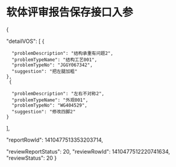 # 软体评审报告保存接口入参

{

  "detailVOS": [
    {
   
      "problemDescription": "结构承重有问题2",
      "problemTypeName": "结构工艺001",
      "problemTypeNo": "JGGY067342",
      "suggestion": "把左腿加粗"
    },
     {
   
      "problemDescription": "左右不对称2",
      "problemTypeName": "外观001",
      "problemTypeNo": "WG404529",
      "suggestion": "修改四脚2"
    }
  ],
 
  "reportRowId": 1410477513353203714,
 
  "reviewReportStatus": 20,
  "reviewRowId": 1410477512220741634,
  "reviewStatus": 20
}